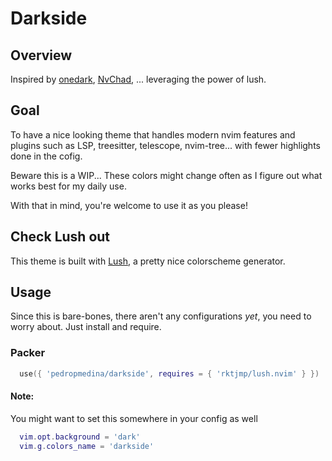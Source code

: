 # Darkside

## Overview
Inspired by [onedark](https://github.com/joshdick/onedark.vim), 
[NvChad](https://github.com/siduck76/NvChad), ... leveraging the power of lush.

## Goal
To have a nice looking theme that handles modern nvim features and plugins
such as LSP, treesitter, telescope, nvim-tree... with fewer highlights done in the cofig.

Beware this is a WIP... These colors might change often as I figure out what works best for my daily use.

With that in mind, you're welcome to use it as you please!

## Check Lush out

This theme is built with [Lush](http://git.io/lush.nvim), a pretty nice colorscheme generator.

## Usage

Since this is bare-bones, there aren't any configurations *yet*, you need to worry about.
Just install and require. 

### Packer 

```lua
  use({ 'pedropmedina/darkside', requires = { 'rktjmp/lush.nvim' } })
```
#### Note: 

You might want to set this somewhere in your config as well

```lua
  vim.opt.background = 'dark'
  vim.g.colors_name = 'darkside'
```
